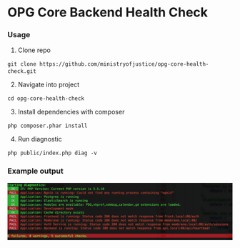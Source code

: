 # OPG Core Backend Health Check

### Usage

1. Clone repo 

```
git clone https://github.com/ministryofjustice/opg-core-health-check.git 
```

2. Navigate into project

```
cd opg-core-health-check
```

3. Install dependencies with composer

```
php composer.phar install
```

4. Run diagnostic

```
php public/index.php diag -v
```

### Example output

![Example](https://github.com/ministryofjustice/opg-core-health-check/blob/master/docs/example-output.png)

